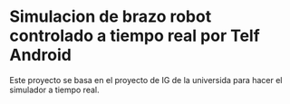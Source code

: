 # Simulacion de brazo robot controlado a tiempo real por Telf Android
Este proyecto se basa en el proyecto de IG de la universida para hacer el simulador a tiempo real.
